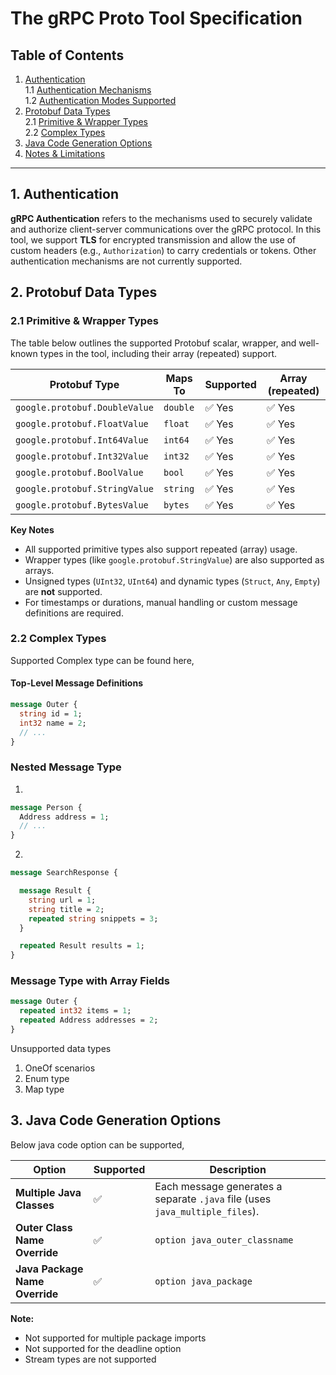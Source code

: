 # The gRPC Proto Tool Specification

## Table of Contents

1. [Authentication](#authentication)  
   1.1 [Authentication Mechanisms](#authentication-mechanisms)  
   1.2 [Authentication Modes Supported](#authentication-modes-supported)
2. [Protobuf Data Types](#protobuf-data-types)  
   2.1 [Primitive & Wrapper Types](#primitive--wrapper-types)  
   2.2 [Complex Types](#complex-types)
3. [Java Code Generation Options](#java-code-generation-options)
4. [Notes & Limitations](#notes--limitations)

---
## 1. Authentication
**gRPC Authentication** refers to the mechanisms used to securely validate and authorize client-server communications over the gRPC protocol. In this tool, we support **TLS** for encrypted transmission and allow the use of custom headers (e.g., `Authorization`) to carry credentials or tokens. Other authentication mechanisms are not currently supported.
## 2. Protobuf Data Types

### 2.1 Primitive & Wrapper Types

The table below outlines the supported Protobuf scalar, wrapper, and well-known types in the tool, including their array (repeated) support.

| Protobuf Type                 | Maps To | Supported | Array (repeated) |
|-------------------------------|---------|-----------|------------------|
| `google.protobuf.DoubleValue` | `double`| ✅ Yes    | ✅ Yes           |
| `google.protobuf.FloatValue`  | `float` | ✅ Yes    | ✅ Yes           |
| `google.protobuf.Int64Value`  | `int64` | ✅ Yes    | ✅ Yes           |
| `google.protobuf.Int32Value`  | `int32` | ✅ Yes    | ✅ Yes           |
| `google.protobuf.BoolValue`   | `bool`  | ✅ Yes    | ✅ Yes           |
| `google.protobuf.StringValue` | `string`| ✅ Yes    | ✅ Yes           |
| `google.protobuf.BytesValue`  | `bytes` | ✅ Yes    | ✅ Yes           |

**Key Notes**
- All supported primitive types also support repeated (array) usage.
- Wrapper types (like `google.protobuf.StringValue`) are also supported as arrays.
- Unsigned types (`UInt32`, `UInt64`) and dynamic types (`Struct`, `Any`, `Empty`) are **not** supported.
- For timestamps or durations, manual handling or custom message definitions are required.

### 2.2 Complex Types

Supported Complex type can be found here,
#### Top-Level Message Definitions

```proto
message Outer {
  string id = 1;
  int32 name = 2;
  // ...
}
```
### Nested Message Type 
1.
```proto
message Person {
  Address address = 1;
  // ...
}
```
2.
```proto
message SearchResponse {

  message Result {
    string url = 1;
    string title = 2;
    repeated string snippets = 3;
  }

  repeated Result results = 1;
}

```
### Message Type with Array Fields
```proto
message Outer {
  repeated int32 items = 1;
  repeated Address addresses = 2;
}
```
Unsupported data types
1. OneOf scenarios
2. Enum type
3. Map type

## 3. Java Code Generation Options
Below java code option can be supported,

| Option                       | Supported | Description                                                                 |
|-----------------------------|----------|-----------------------------------------------------------------------------|
| **Multiple Java Classes**   | ✅       | Each message generates a separate `.java` file (uses `java_multiple_files`). |
| **Outer Class Name Override** | ✅       | `option java_outer_classname`                                              |
| **Java Package Name Override** | ✅       | `option java_package`                                                      |

**Note:**
- Not supported for multiple package imports
- Not supported for the deadline option  
- Stream types are not supported
